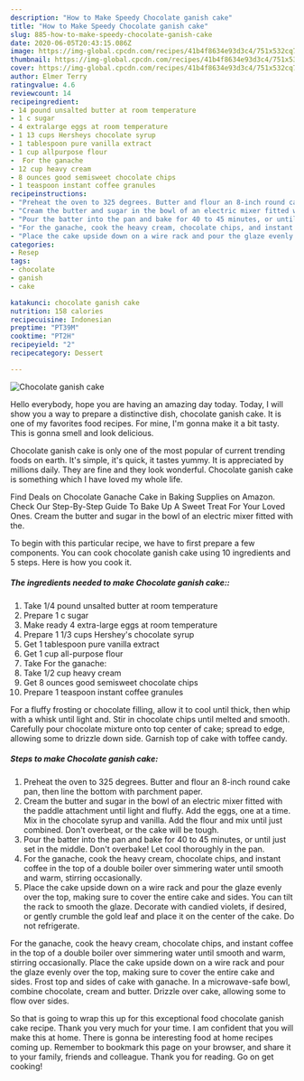 ```yaml
---
description: "How to Make Speedy Chocolate ganish cake"
title: "How to Make Speedy Chocolate ganish cake"
slug: 885-how-to-make-speedy-chocolate-ganish-cake
date: 2020-06-05T20:43:15.086Z
image: https://img-global.cpcdn.com/recipes/41b4f8634e93d3c4/751x532cq70/chocolate-ganish-cake-recipe-main-photo.jpg
thumbnail: https://img-global.cpcdn.com/recipes/41b4f8634e93d3c4/751x532cq70/chocolate-ganish-cake-recipe-main-photo.jpg
cover: https://img-global.cpcdn.com/recipes/41b4f8634e93d3c4/751x532cq70/chocolate-ganish-cake-recipe-main-photo.jpg
author: Elmer Terry
ratingvalue: 4.6
reviewcount: 14
recipeingredient:
- 14 pound unsalted butter at room temperature
- 1 c sugar
- 4 extralarge eggs at room temperature
- 1 13 cups Hersheys chocolate syrup
- 1 tablespoon pure vanilla extract
- 1 cup allpurpose flour
-  For the ganache
- 12 cup heavy cream
- 8 ounces good semisweet chocolate chips
- 1 teaspoon instant coffee granules
recipeinstructions:
- "Preheat the oven to 325 degrees. Butter and flour an 8-inch round cake pan, then line the bottom with parchment paper."
- "Cream the butter and sugar in the bowl of an electric mixer fitted with the paddle attachment until light and fluffy. Add the eggs, one at a time. Mix in the chocolate syrup and vanilla. Add the flour and mix until just combined. Don&#39;t overbeat, or the cake will be tough."
- "Pour the batter into the pan and bake for 40 to 45 minutes, or until just set in the middle. Don&#39;t overbake! Let cool thoroughly in the pan."
- "For the ganache, cook the heavy cream, chocolate chips, and instant coffee in the top of a double boiler over simmering water until smooth and warm, stirring occasionally."
- "Place the cake upside down on a wire rack and pour the glaze evenly over the top, making sure to cover the entire cake and sides. You can tilt the rack to smooth the glaze. Decorate with candied violets, if desired, or gently crumble the gold leaf and place it on the center of the cake. Do not refrigerate."
categories:
- Resep
tags:
- chocolate
- ganish
- cake

katakunci: chocolate ganish cake
nutrition: 158 calories
recipecuisine: Indonesian
preptime: "PT39M"
cooktime: "PT2H"
recipeyield: "2"
recipecategory: Dessert

---
```



![Chocolate ganish cake](https://img-global.cpcdn.com/recipes/41b4f8634e93d3c4/751x532cq70/chocolate-ganish-cake-recipe-main-photo.jpg)

Hello everybody, hope you are having an amazing day today. Today, I will show you a way to prepare a distinctive dish, chocolate ganish cake. It is one of my favorites food recipes. For mine, I'm gonna make it a bit tasty. This is gonna smell and look delicious.

Chocolate ganish cake is only one of the most popular of current trending foods on earth. It's simple, it's quick, it tastes yummy. It is appreciated by millions daily. They are fine and they look wonderful. Chocolate ganish cake is something which I have loved my whole life.

Find Deals on Chocolate Ganache Cake in Baking Supplies on Amazon. Check Our Step-By-Step Guide To Bake Up A Sweet Treat For Your Loved Ones. Cream the butter and sugar in the bowl of an electric mixer fitted with the.


To begin with this particular recipe, we have to first prepare a few components. You can cook chocolate ganish cake using 10 ingredients and 5 steps. Here is how you cook it.

##### The ingredients needed to make Chocolate ganish cake::

1. Take 1/4 pound unsalted butter at room temperature
1. Prepare 1 c sugar
1. Make ready 4 extra-large eggs at room temperature
1. Prepare 1 1/3 cups Hershey&#39;s chocolate syrup
1. Get 1 tablespoon pure vanilla extract
1. Get 1 cup all-purpose flour
1. Take  For the ganache:
1. Take 1/2 cup heavy cream
1. Get 8 ounces good semisweet chocolate chips
1. Prepare 1 teaspoon instant coffee granules


For a fluffy frosting or chocolate filling, allow it to cool until thick, then whip with a whisk until light and. Stir in chocolate chips until melted and smooth. Carefully pour chocolate mixture onto top center of cake; spread to edge, allowing some to drizzle down side. Garnish top of cake with toffee candy. 

##### Steps to make Chocolate ganish cake:

1. Preheat the oven to 325 degrees. Butter and flour an 8-inch round cake pan, then line the bottom with parchment paper.
1. Cream the butter and sugar in the bowl of an electric mixer fitted with the paddle attachment until light and fluffy. Add the eggs, one at a time. Mix in the chocolate syrup and vanilla. Add the flour and mix until just combined. Don&#39;t overbeat, or the cake will be tough.
1. Pour the batter into the pan and bake for 40 to 45 minutes, or until just set in the middle. Don&#39;t overbake! Let cool thoroughly in the pan.
1. For the ganache, cook the heavy cream, chocolate chips, and instant coffee in the top of a double boiler over simmering water until smooth and warm, stirring occasionally.
1. Place the cake upside down on a wire rack and pour the glaze evenly over the top, making sure to cover the entire cake and sides. You can tilt the rack to smooth the glaze. Decorate with candied violets, if desired, or gently crumble the gold leaf and place it on the center of the cake. Do not refrigerate.


For the ganache, cook the heavy cream, chocolate chips, and instant coffee in the top of a double boiler over simmering water until smooth and warm, stirring occasionally. Place the cake upside down on a wire rack and pour the glaze evenly over the top, making sure to cover the entire cake and sides. Frost top and sides of cake with ganache. In a microwave-safe bowl, combine chocolate, cream and butter. Drizzle over cake, allowing some to flow over sides. 

So that is going to wrap this up for this exceptional food chocolate ganish cake recipe. Thank you very much for your time. I am confident that you will make this at home. There is gonna be interesting food at home recipes coming up. Remember to bookmark this page on your browser, and share it to your family, friends and colleague. Thank you for reading. Go on get cooking!
